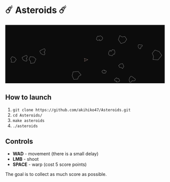 # ☄️ Asteroids ☄️

!["Banner](https://github.com/akihiko47/Asteroids/blob/main/images/banner.jpg)

## How to launch
1) `git clone https://github.com/akihiko47/Asteroids.git`
2) `cd Asteroids/`
3) `make asteroids`
4) `./asteroids`

## Controls
- **WAD** - movement (there is a small delay)
- **LMB** - shoot
- **SPACE** - warp (cost 5 score points)

The goal is to collect as much score as possible.